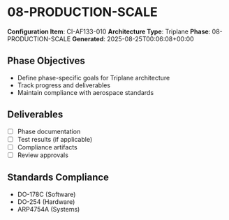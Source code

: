 # 08-PRODUCTION-SCALE

**Configuration Item**: CI-AF133-010
**Architecture Type**: Triplane
**Phase**: 08-PRODUCTION-SCALE
**Generated**: 2025-08-25T00:06:08+00:00

## Phase Objectives
- Define phase-specific goals for Triplane architecture
- Track progress and deliverables
- Maintain compliance with aerospace standards

## Deliverables
- [ ] Phase documentation
- [ ] Test results (if applicable)
- [ ] Compliance artifacts
- [ ] Review approvals

## Standards Compliance
- DO-178C (Software)
- DO-254 (Hardware)
- ARP4754A (Systems)
